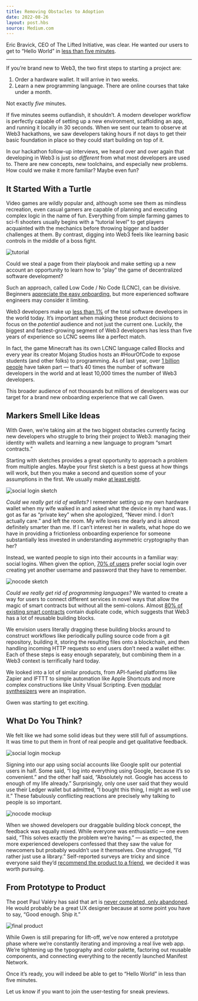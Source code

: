 ```yaml
---
title: Removing Obstacles to Adoption
date: 2022-08-26
layout: post.hbs
source: Medium.com
---
```


Eric Bravick, CEO of The Lifted Initiative, was clear. He wanted our users to get to “Hello World” in [less than five minutes](https://en.wikipedia.org/wiki/Ready_Five).

---

If you’re brand new to Web3, the two first steps to starting a project are:

1. Order a hardware wallet. It will arrive in two weeks.
2. Learn a new programming language. There are online courses that take under a month.

Not exactly _five_ minutes.

If five minutes seems outlandish, it shouldn’t. A modern developer workflow is perfectly capable of setting up a new environment, scaffolding an app, and running it locally in 30 seconds. When we sent our team to observe at Web3 hackathons, we saw developers taking hours if not days to get their basic foundation in place so they could start building on top of it.

In our hackathon follow-up interviews, we heard over and over again that developing in Web3 is just so _different_ from what most developers are used to. There are new concepts, new toolchains, and especially new problems. How could we make it more familiar? Maybe even fun?

## It Started With a Turtle

Video games are wildly popular and, although some see them as mindless recreation, even casual gamers are capable of planning and executing complex logic in the name of fun. Everything from simple farming games to sci-fi shooters usually begins with a “tutorial level” to get players acquainted with the mechanics before throwing bigger and badder challenges at them. By contrast, digging into Web3 feels like learning basic controls in the middle of a boss fight.

![tutorial](https://assets.stanifesto.blog/images/2022/8/gwen1.jpg)

Could we steal a page from their playbook and make setting up a new account an opportunity to learn how to “play” the game of decentralized software development?

Such an approach, called Low Code / No Code (LCNC), can be divisive. Beginners [appreciate the easy onboarding](https://www.developernation.net/blog/are-low-no-code-tools-living-up-to-their-disruptive-promise), but more experienced software engineers may consider it limiting.

Web3 developers make up [less than 1%](https://medium.com/electric-capital/electric-capital-developer-report-2021-f37874efea6d) of the total software developers in the world today. It’s important when making these product decisions to focus on the _potential_ audience and not just the current one. Luckily, the biggest and fastest-growing segment of Web3 developers has less than five years of experience so LCNC seems like a perfect match.

In fact, the game Minecraft has its own LCNC language called Blocks and every year its creator Mojang Studios hosts an #HourOfCode to expose students (and other folks) to programming. As of last year, over [1 billion people](https://hourofcode.com/us) have taken part — that’s 40 times the number of software developers in the world and at least 10,000 times the number of Web3 developers.

This broader audience of not thousands but millions of developers was our target for a brand new onboarding experience that we call Gwen.

## Markers Smell Like Ideas

With Gwen, we’re taking aim at the two biggest obstacles currently facing new developers who struggle to bring their project to Web3: managing their identity with wallets and learning a new language to program “smart contracts.”

Starting with sketches provides a great opportunity to approach a problem from multiple angles. Maybe your first sketch is a best guess at how things will work, but then you make a second and question some of your assumptions in the first. We usually make [at least eight](https://designsprintkit.withgoogle.com/methodology/phase3-sketch/crazy-8s).

![social login sketch](https://assets.stanifesto.blog/images/2022/8/gwen2.jpg)

_Could we really get rid of wallets?_ I remember setting up my own hardware wallet when my wife walked in and asked what the device in my hand was. I got as far as “private key” when she apologized, “Never mind. I don’t actually care.” and left the room. My wife loves me dearly and is almost definitely smarter than me. If I can’t interest her in wallets, what hope do we have in providing a frictionless onboarding experience for someone substantially less invested in understanding asymmetric cryptography than her?

Instead, we wanted people to sign into their accounts in a familiar way: social logins. When given the option, [70% of users](https://www.loginradius.com/blog/identity/social-login-infographic/) prefer social login over creating yet another username and password that they have to remember.

![nocode sketch](https://assets.stanifesto.blog/images/2022/8/gwen3.jpg)

_Could we really get rid of programming languages?_ We wanted to create a way for users to connect different services in novel ways that allow the magic of smart contracts but without all the semi-colons. Almost [80% of existing smart contracts](https://ieeexplore.ieee.org/document/9426068) contain duplicate code, which suggests that Web3 has a lot of reusable building blocks.

We envision users literally dragging these building blocks around to construct workflows like periodically pulling source code from a git repository, building it, storing the resulting files onto a blockchain, and then handling incoming HTTP requests so end users don’t need a wallet either. Each of these steps is easy enough separately, but combining them in a Web3 context is terrifically hard today.

We looked into a lot of similar products, from API-fueled platforms like Zapier and IFTTT to simple automation like Apple Shortcuts and more complex constructions like Unity Visual Scripting. Even [modular synthesizers](https://www.youtube.com/watch?v=cWslSTTkiFU) were an inspiration.

Gwen was starting to get exciting.

## What Do You Think?

We felt like we had some solid ideas but they were still full of assumptions. It was time to put them in front of real people and get qualitative feedback.

![social login mockup](https://assets.stanifesto.blog/images/2022/8/gwen4.png)

Signing into our app using social accounts like Google split our potential users in half. Some said, “I log into everything using Google, because it’s so convenient.” and the other half said, “Absolutely not. Google has access to enough of my life already.” Surprisingly, only one user said that they would use their Ledger wallet but admitted, “I bought this thing, I might as well use it.” These fabulously conflicting reactions are precisely why talking to people is so important.

![nocode mockup](https://assets.stanifesto.blog/images/2022/8/gwen5.png)

When we showed developers our draggable building block concept, the feedback was equally mixed. While everyone was enthusiastic — one even said, “This solves exactly the problem we’re having.” — as expected, the more experienced developers confessed that they saw the value for newcomers but probably wouldn’t use it themselves. One shrugged, “I’d rather just use a library.” Self-reported surveys are tricky and since everyone said they’d [recommend the product to a friend](https://www.usertesting.com/blog/nps-customer-experience), we decided it was worth pursuing.

## From Prototype to Product

The poet Paul Valéry has said that art is [never completed, only abandoned](https://quoteinvestigator.com/2019/03/01/abandon/). He would probably be a great UX designer because at some point you have to say, “Good enough. Ship it.”

![final product](https://assets.stanifesto.blog/images/2022/8/gwen6.png)

While Gwen is still preparing for lift-off, we’ve now entered a prototype phase where we’re constantly iterating and improving a real live web app. We’re tightening up the typography and color palette, factoring out reusable components, and connecting everything to the recently launched Manifest Network.

Once it’s ready, you will indeed be able to get to “Hello World” in less than five minutes.

Let us know if you want to join the user-testing for sneak previews.
